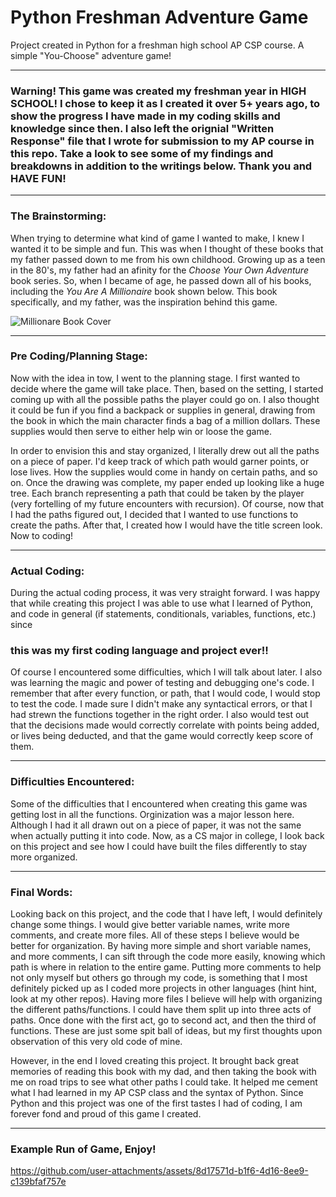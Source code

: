 # Python Freshman Adventure Game

Project created in Python for a freshman high school AP CSP course. A simple "You-Choose" adventure game!

---

### **Warning! This game was created my freshman year in HIGH SCHOOL! I chose to keep it as I created it over 5+ years ago, to show the progress I have made in my coding skills and knowledge since then. I also left the orignial "Written Response" file that I wrote for submission to my AP course in this repo. Take a look to see some of my findings and breakdowns in addition to the writings below. Thank you and HAVE FUN!**

---

### The Brainstorming:

When trying to determine what kind of game I wanted to make, I knew I wanted it to be simple and fun. This was when I thought of these books that my father passed down to me from his own childhood. Growing up as a teen in the 80's, my father had an afinity for the *Choose Your Own Adventure* book series. So, when I became of age, he passed down all of his books, including the *You Are A Millionaire* book shown below. This book specifically, and my father, was the inspiration behind this game. 


![Millionare Book Cover](https://github.com/user-attachments/assets/20af8dd0-f66f-465d-8f3c-b5c3d9204fe1)

---

### Pre Coding/Planning Stage:

Now with the idea in tow, I went to the planning stage. I first wanted to decide where the game will take place. Then, based on the setting, I started coming up with all the possible paths the player could go on. I also thought it could be fun if you find a backpack or supplies in general, drawing from the book in which the main character finds a bag of a million dollars. These supplies would then serve to either help win or loose the game.

In order to envision this and stay organized, I literally drew out all the paths on a piece of paper. I'd keep track of which path would garner points, or lose lives. How the supplies would come in handy on certain paths, and so on. Once the drawing was complete, my paper ended up looking like a huge tree. Each branch representing a path that could be taken by the player (very fortelling of my future encounters with recursion). Of course, now that I had the paths figured out, I decided that I wanted to use functions to create the paths. After that, I created how I would have the title screen look. Now to coding!

---

### Actual Coding:

During the actual coding process, it was very straight forward. I was happy that while creating this project I was able to use what I learned of Python, and code in general (if statements, conditionals, variables, functions, etc.) since 

### this was my first coding language and project ever!!

Of course I encountered some difficulties, which I will talk about later. I also was learning the magic and power of testing and debugging one's code. I remember that after every function, or path, that I would code, I would stop to test the code. I made sure I didn't make any syntactical errors, or that I had strewn the functions together in the right order. I also would test out that the decisions made would correctly correlate with points being added, or lives being deducted, and that the game would correctly keep score of them.

---

### Difficulties Encountered:

Some of the difficulties that I encountered when creating this game was getting lost in all the functions. Orginization was a major lesson here. Although I had it all drawn out on a piece of paper, it was not the same when actually putting it into code. Now, as a CS major in college, I look back on this project and see how I could have built the files differently to stay more organized.

---

### Final Words:

Looking back on this project, and the code that I have left, I would definitely change some things. I would give better variable names, write more comments, and create more files. All of these steps I believe would be better for organization. By having more simple and short variable names, and more comments, I can sift through the code more easily, knowing which path is where in relation to the entire game. Putting more comments to help not only myself but others go through my code, is something that I most definitely picked up as I coded more projects in other languages (hint hint, look at my other repos). Having more files I believe will help with organizing the different paths/functions. I could have them split up into three acts of paths. Once done with the first act, go to second act, and then the third of functions. These are just some spit ball of ideas, but my first thoughts upon observation of this very old code of mine.

However, in the end I loved creating this project. It brought back great memories of reading this book with my dad, and then taking the book with me on road trips to see what other paths I could take. It helped me cement what I had learned in my AP CSP class and the syntax of Python. Since Python and this project was one of the first tastes I had of coding, I am forever fond and proud of this game I created. 

---

### Example Run of Game, Enjoy!



https://github.com/user-attachments/assets/8d17571d-b1f6-4d16-8ee9-c139bfaf757e


